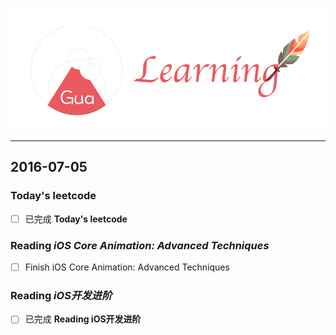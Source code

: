 ![](/background.png)

---


## 2016-07-05


### Today's leetcode


- [ ] 已完成 **Today's leetcode**


### Reading *iOS Core Animation: Advanced Techniques*

- [ ] Finish iOS Core Animation: Advanced Techniques


### Reading *iOS开发进阶* 



- [ ] 已完成 **Reading iOS开发进阶**

